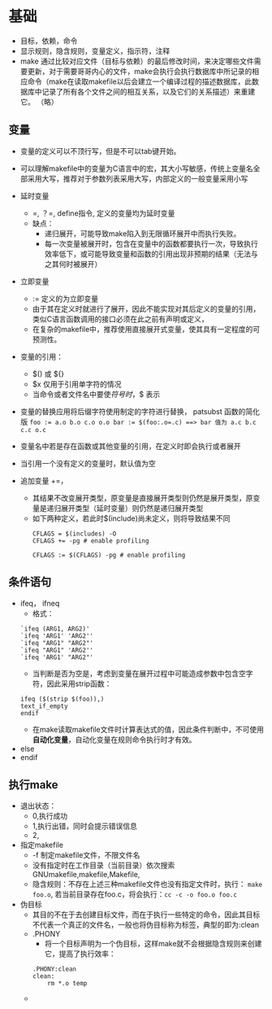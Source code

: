 

# 基础
- 目标，依赖，命令 
- 显示规则，隐含规则，变量定义，指示符，注释
- make 通过比较对应文件（目标与依赖）的最后修改时间，来决定哪些文件需要更新，对于需要哥哥内心的文件，make会执行会执行数据库中所记录的相应命令（make在读取makefile以后会建立一个编译过程的描述数据库，此数据库中记录了所有各个文件之间的相互关系，以及它们的关系描述）来重建它。
（略）


## 变量
- 变量的定义可以不顶行写，但是不可以tab键开始。 
- 可以理解makefile中的变量为C语言中的宏，其大小写敏感，传统上变量名全部采用大写，推荐对于参数列表采用大写，内部定义的一般变量采用小写
- 延时变量
    - =, ？=, define指令, 定义的变量均为延时变量
    - 缺点：
        - 递归展开，可能导致make陷入到无限循环展开中而执行失败。
        - 每一次变量被展开时，包含在变量中的函数都要执行一次，导致执行效率低下，或可能导致变量和函数的引用出现非预期的结果（无法与之其何时被展开）
- 立即变量
    - := 定义的为立即变量
    - 由于其在定义时就进行了展开，因此不能实现对其后定义的变量的引用，类似C语言函数调用的接口必须在此之前有声明或定义，
    - 在复杂的makefile中，推荐使用直接展开式变量，使其具有一定程度的可预测性。
- 变量的引用：
    - $() 或 ${}
    - $x 仅用于引用单字符的情况
    - 当命令或者文件名中要使$符号时，$$ 表示

- 变量的替换应用将后缀字符使用制定的字符进行替换， patsubst 函数的简化版
        ```
        foo := a.o b.o c.o o.o
        bar := $(foo:.o=.c)
        ==> bar 值为 a.c b.c c.c o.c
        ```
- 变量名中若是存在函数或其他变量的引用，在定义时即会执行或者展开
- 当引用一个没有定义的变量时，默认值为空
- 追加变量 +=， 
    - 其结果不改变展开类型，原变量是直接展开类型则仍然是展开类型，原变量是递归展开类型（延时变量）则仍然是递归展开类型
    - 如下两种定义，若此时$(include)尚未定义，则将导致结果不同
        ```
        CFLAGS = $(includes) -O
        CFLAGS += -pg # enable profiling
        ```
        ```
        CFLAGS := $(CFLAGS) -pg # enable profiling
        ```

## 条件语句
- ifeq， ifneq
    - 格式：
    ```
    `ifeq (ARG1, ARG2)' 
    `ifeq 'ARG1' 'ARG2'' 
    `ifeq "ARG1" "ARG2"' 
    `ifeq "ARG1" 'ARG2'' 
    `ifeq 'ARG1' "ARG2"'
    ```
    - 当判断是否为空是，考虑到变量在展开过程中可能造成参数中包含空字符，因此采用strip函数：
    ```
    ifeq ($(strip $(foo)),)
    text_if_empty
    endif    
    ```
    - 在make读取makefile文件时计算表达式的值，因此条件判断中，不可使用**自动化变量**，自动化变量在规则命令执行时才有效。
- else
- endif

## 执行make
- 退出状态：
    - 0,执行成功
    - 1,执行出错，同时会提示错误信息
    - 2,
- 指定makefile
    - -f 制定makefile文件，不限文件名
    - 没有指定时在工作目录（当前目录）依次搜索GNUmakefile,makefile,Makefile,
    - 隐含规则：不存在上述三种makefile文件也没有指定文件时，执行：
        `make foo.o`, 若当前目录存在foo.c，将会执行：`cc -c -o foo.o foo.c`
- 伪目标
    - 其目的不在于去创建目标文件，而在于执行一些特定的命令，因此其目标不代表一个真正的文件名，一般也将伪目标称为标签，典型的即为:clean
    - .PHONY
        - 将一个目标声明为一个伪目标，这样make就不会根据隐含规则来创建它，提高了执行效率：
        ```
        .PHONY:clean
        clean:
            rm *.o temp
        ```
    - 